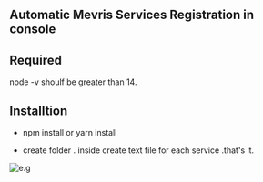 ## Automatic Mevris Services Registration in console

## Required

node -v shoulf be greater than 14.

## Installtion 
- npm install or yarn install 

- create folder . inside create text file for each service .that's it.

![e.g](./img.jpg)


